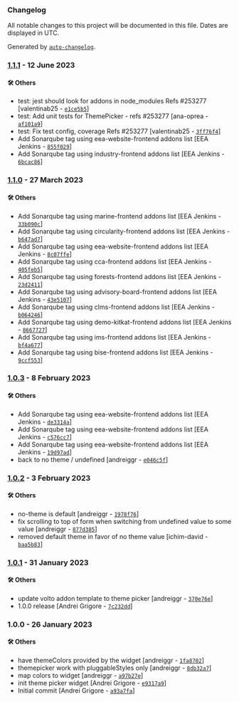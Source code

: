 ### Changelog

All notable changes to this project will be documented in this file. Dates are displayed in UTC.

Generated by [`auto-changelog`](https://github.com/CookPete/auto-changelog).

### [1.1.1](https://github.com/eea/volto-widget-theme-picker/compare/1.1.0...1.1.1) - 12 June 2023

#### :hammer_and_wrench: Others

- test: jest should look for addons in node_modules Refs #253277 [valentinab25 - [`e1ce5b5`](https://github.com/eea/volto-widget-theme-picker/commit/e1ce5b55affe732c5637ee1e092fd304b8ee752e)]
- test: Add unit tests for ThemePicker - refs #253277 [ana-oprea - [`af101a9`](https://github.com/eea/volto-widget-theme-picker/commit/af101a9151b86078a5d6e1f37656ac1f56446f03)]
- test: Fix test config, coverage Refs #253277 [valentinab25 - [`3ff76f4`](https://github.com/eea/volto-widget-theme-picker/commit/3ff76f4002645a834c5d45c2bbb0683716cba2e4)]
- Add Sonarqube tag using eea-website-frontend addons list [EEA Jenkins - [`855f029`](https://github.com/eea/volto-widget-theme-picker/commit/855f0291af4cc38ecfbbee70ffa0a799b82bda6d)]
- Add Sonarqube tag using industry-frontend addons list [EEA Jenkins - [`6bcac86`](https://github.com/eea/volto-widget-theme-picker/commit/6bcac86da76ad9e42bf99db93459be408bd48f52)]
### [1.1.0](https://github.com/eea/volto-widget-theme-picker/compare/1.0.3...1.1.0) - 27 March 2023

#### :hammer_and_wrench: Others

- Add Sonarqube tag using marine-frontend addons list [EEA Jenkins - [`33b090c`](https://github.com/eea/volto-widget-theme-picker/commit/33b090c443f5e4e5dbebf0c5946865fcad006584)]
- Add Sonarqube tag using circularity-frontend addons list [EEA Jenkins - [`b647ad7`](https://github.com/eea/volto-widget-theme-picker/commit/b647ad7fd68de0f700fe7f1af02f294990d48db7)]
- Add Sonarqube tag using eea-website-frontend addons list [EEA Jenkins - [`8c07ffe`](https://github.com/eea/volto-widget-theme-picker/commit/8c07ffe86318c85ba97d5cb0a8ae7b8072cc59b5)]
- Add Sonarqube tag using cca-frontend addons list [EEA Jenkins - [`405feb5`](https://github.com/eea/volto-widget-theme-picker/commit/405feb55714d982adc0c6ba4df4db388291835f2)]
- Add Sonarqube tag using forests-frontend addons list [EEA Jenkins - [`23d2411`](https://github.com/eea/volto-widget-theme-picker/commit/23d2411fc2fbf7bc5e4505fc05f934f0e9b4744b)]
- Add Sonarqube tag using advisory-board-frontend addons list [EEA Jenkins - [`43e5107`](https://github.com/eea/volto-widget-theme-picker/commit/43e51073f63b0b911bd030c5cd03965ce4ffded1)]
- Add Sonarqube tag using clms-frontend addons list [EEA Jenkins - [`b064246`](https://github.com/eea/volto-widget-theme-picker/commit/b064246f48be642af450b2d1d3db17acf57490da)]
- Add Sonarqube tag using demo-kitkat-frontend addons list [EEA Jenkins - [`8667727`](https://github.com/eea/volto-widget-theme-picker/commit/8667727f125b2fdd57b938bfa082313afcfc2cc7)]
- Add Sonarqube tag using ims-frontend addons list [EEA Jenkins - [`bf4a677`](https://github.com/eea/volto-widget-theme-picker/commit/bf4a67766c52b5d5d52f0e5c14556c4ec0b30938)]
- Add Sonarqube tag using bise-frontend addons list [EEA Jenkins - [`9ccf553`](https://github.com/eea/volto-widget-theme-picker/commit/9ccf553f23ab84ad52ab9b1c28138ddda45ec081)]
### [1.0.3](https://github.com/eea/volto-widget-theme-picker/compare/1.0.2...1.0.3) - 8 February 2023

#### :hammer_and_wrench: Others

- Add Sonarqube tag using eea-website-frontend addons list [EEA Jenkins - [`de3314a`](https://github.com/eea/volto-widget-theme-picker/commit/de3314a716dae4d38cac81f4fa6733d904712d07)]
- Add Sonarqube tag using eea-website-frontend addons list [EEA Jenkins - [`c576cc7`](https://github.com/eea/volto-widget-theme-picker/commit/c576cc79bc481cf67c6b592e4baea6477d07e5ae)]
- Add Sonarqube tag using eea-website-frontend addons list [EEA Jenkins - [`19d97ad`](https://github.com/eea/volto-widget-theme-picker/commit/19d97ad979ea739f001159765ea529bf647ab022)]
- back to no theme / undefined [andreiggr - [`e046c5f`](https://github.com/eea/volto-widget-theme-picker/commit/e046c5fb332180a4dd43d07512284c6be8d8a0ed)]
### [1.0.2](https://github.com/eea/volto-widget-theme-picker/compare/1.0.1...1.0.2) - 3 February 2023

#### :hammer_and_wrench: Others

- no-theme is default [andreiggr - [`1978f76`](https://github.com/eea/volto-widget-theme-picker/commit/1978f769b044bdf1632a4dd1f3069c4ddee6fb2a)]
- fix scrolling to top of form when switching from undefined value to some value [andreiggr - [`877d385`](https://github.com/eea/volto-widget-theme-picker/commit/877d38518338d62ab57a68f75521e6a0863e44cd)]
- removed default theme in favor of no theme value [ichim-david - [`baa5b83`](https://github.com/eea/volto-widget-theme-picker/commit/baa5b83e7c74abc6d156f3b7ce6bf30b58d1895d)]
### [1.0.1](https://github.com/eea/volto-widget-theme-picker/compare/1.0.0...1.0.1) - 31 January 2023

#### :hammer_and_wrench: Others

- update volto addon template to theme picker [andreiggr - [`370e76e`](https://github.com/eea/volto-widget-theme-picker/commit/370e76e3817ae83d736655a7f71f233963ad2a24)]
- 1.0.0 release [Andrei Grigore - [`7c232dd`](https://github.com/eea/volto-widget-theme-picker/commit/7c232dde42ab42452b81374afa980834fe5ad533)]
### 1.0.0 - 26 January 2023

#### :hammer_and_wrench: Others

- have themeColors provided by the widget [andreiggr - [`1fa8702`](https://github.com/eea/volto-widget-theme-picker/commit/1fa87022edff97c5fbf4258db3e1fb5f8ec95f45)]
- themepicker work with pluggableStyles only [andreiggr - [`8db32a7`](https://github.com/eea/volto-widget-theme-picker/commit/8db32a707bf948d205b29770e3156483787fe40f)]
- map colors to widget [andreiggr - [`a97b27e`](https://github.com/eea/volto-widget-theme-picker/commit/a97b27efc6f4c98f3c479a64d14f7c02cecd2e87)]
- init theme picker widget [Andrei Grigore - [`e9317a9`](https://github.com/eea/volto-widget-theme-picker/commit/e9317a9b3a914950d35250641e15ea25c011e2ed)]
- Initial commit [Andrei Grigore - [`a93a7fa`](https://github.com/eea/volto-widget-theme-picker/commit/a93a7faa482ff013b82959e892fa33b1cdc22691)]
